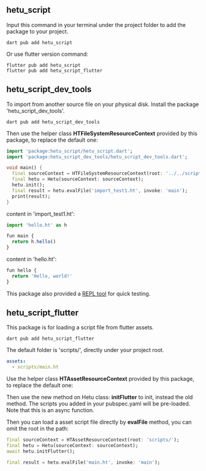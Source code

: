 ## hetu_script

Input this command in your terminal under the project folder to add the package to your project.

```
dart pub add hetu_script
```

Or use flutter version command:

```
flutter pub add hetu_script
flutter pub add hetu_script_flutter
```

## hetu_script_dev_tools

To import from another source file on your physical disk. Install the package 'hetu_script_dev_tools'.

```
dart pub add hetu_script_dev_tools
```

Then use the helper class **HTFileSystemResourceContext** provided by this package, to replace the default one:

```dart
import 'package:hetu_script/hetu_script.dart';
import 'package:hetu_script_dev_tools/hetu_script_dev_tools.dart';

void main() {
  final sourceContext = HTFileSystemResourceContext(root: '../../script/');
  final hetu = Hetu(sourceContext: sourceContext);
  hetu.init();
  final result = hetu.evalFile('import_test1.ht', invoke: 'main');
  print(result);
}
```

content in 'import_test1.ht':

```javascript
import 'hello.ht' as h

fun main {
  return h.hello()
}
```

content in 'hello.ht':

```javascript
fun hello {
  return 'Hello, world!'
}
```

This package also provided a [REPL tool](../command_line_tool/readme.md#REPL) for quick testing.

## hetu_script_flutter

This package is for loading a script file from flutter assets.

```
dart pub add hetu_script_flutter
```

The default folder is 'scripts/', directly under your project root.

```yaml
assets:
  - scripts/main.ht
```

Use the helper class **HTAssetResourceContext** provided by this package, to replace the default one:

Then use the new method on Hetu class: **initFlutter** to init, instead the old method. The scripts you added in your pubspec.yaml will be pre-loaded. Note that this is an async function.

Then you can load a asset script file directly by **evalFile** method, you can omit the root in the path:

```dart
final sourceContext = HTAssetResourceContext(root: 'scripts/');
final hetu = Hetu(sourceContext: sourceContext);
await hetu.initFlutter();

final result = hetu.evalFile('main.ht', invoke: 'main');
```
